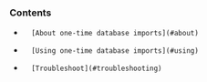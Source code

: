 


### Contents

*    	[About one-time database imports](#about)
*		[Using one-time database imports](#using)
*       [Troubleshoot](#troubleshooting)

